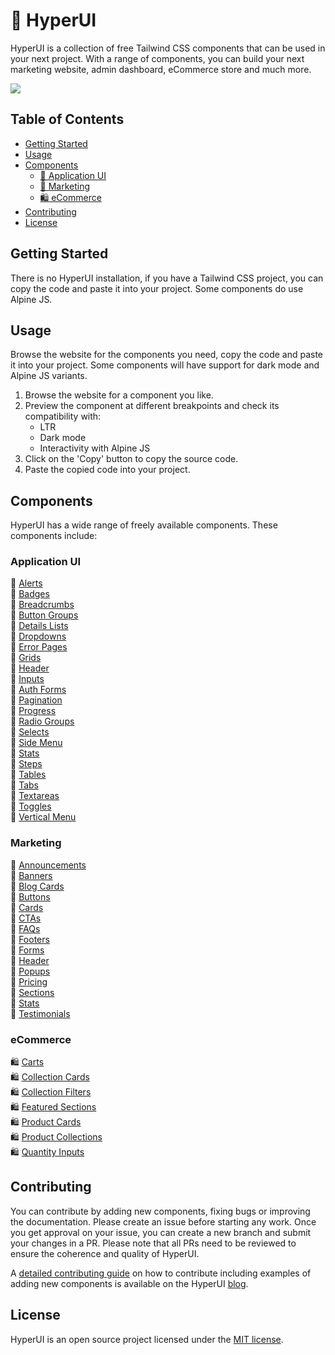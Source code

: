 # 🚀 HyperUI

HyperUI is a collection of free Tailwind CSS components that can be used in your next project. With a range of components, you can build your next marketing website, admin dashboard, eCommerce store and much more.

![](https://hyperui.dev/og.jpg)

## Table of Contents
- [Getting Started](#getting-started)
- [Usage](#usage)
- [Components](#components)
    - [🤖 Application UI](#application-ui)
    - [📣 Marketing](#marketing)
    - [🛍️ eCommerce](#ecommerce)
- [Contributing](#contributing)
- [License](#license)

## Getting Started
There is no HyperUI installation, if you have a Tailwind CSS project, you can copy the code and paste it into your project. Some components do use Alpine JS.

## Usage
Browse the website for the components you need, copy the code and paste it into your project. Some components will have support for dark mode and Alpine JS variants.

1. Browse the website for a component you like.
2. Preview the component at different breakpoints and check its compatibility with:
    - LTR 
    - Dark mode
    - Interactivity with Alpine JS
3. Click on the 'Copy' button to copy the source code.
4. Paste the copied code into your project.

## Components
HyperUI has a wide range of freely available components. These components include:

### Application UI
  🤖 [Alerts](https://www.hyperui.dev/components/application-ui/alerts)  
  🤖 [Badges](https://www.hyperui.dev/components/application-ui/badges)  
  🤖 [Breadcrumbs](https://www.hyperui.dev/components/application-ui/breadcrumbs)  
  🤖 [Button Groups](https://www.hyperui.dev/components/application-ui/button-groups)  
  🤖 [Details Lists](https://www.hyperui.dev/components/application-ui/details-list)  
  🤖 [Dropdowns](https://www.hyperui.dev/components/application-ui/dropdown)  
  🤖 [Error Pages](https://www.hyperui.dev/components/application-ui/error-pages)  
  🤖 [Grids](https://www.hyperui.dev/components/application-ui/grids)  
  🤖 [Header](https://www.hyperui.dev/components/application-ui/header)   
  🤖 [Inputs](https://www.hyperui.dev/components/application-ui/inputs)  
  🤖 [Auth Forms](https://www.hyperui.dev/components/application-ui/login-forms)  
  🤖 [Pagination](https://www.hyperui.dev/components/application-ui/pagination)  
  🤖 [Progress](https://www.hyperui.dev/components/application-ui/progress)  
  🤖 [Radio Groups](https://www.hyperui.dev/components/application-ui/radio-groups)  
  🤖 [Selects](https://www.hyperui.dev/components/application-ui/selects)  
  🤖 [Side Menu](https://www.hyperui.dev/components/application-ui/side-menu)  
  🤖 [Stats](https://www.hyperui.dev/components/application-ui/stats)  
  🤖 [Steps](https://www.hyperui.dev/components/application-ui/steps)  
  🤖 [Tables](https://www.hyperui.dev/components/application-ui/tables)  
  🤖 [Tabs](https://www.hyperui.dev/components/application-ui/tabs)  
  🤖 [Textareas](https://www.hyperui.dev/components/application-ui/textareas)  
  🤖 [Toggles](https://www.hyperui.dev/components/application-ui/toggles)  
  🤖 [Vertical Menu](https://www.hyperui.dev/components/application-ui/vertical-menu)  
  
### Marketing
📣 [Announcements](https://www.hyperui.dev/components/marketing/announcements)  
📣 [Banners](https://www.hyperui.dev/components/marketing/banners)  
📣 [Blog Cards](https://www.hyperui.dev/components/marketing/blog-cards)  
📣 [Buttons](https://www.hyperui.dev/components/marketing/buttons)  
📣 [Cards](https://www.hyperui.dev/components/marketing/cards)  
📣 [CTAs](https://www.hyperui.dev/components/marketing/ctas)  
📣 [FAQs](https://www.hyperui.dev/components/marketing/faqs)  
📣 [Footers](https://www.hyperui.dev/components/marketing/footers)  
📣 [Forms](https://www.hyperui.dev/components/marketing/forms)  
📣 [Header](https://www.hyperui.dev/components/marketing/headers)  
📣 [Popups](https://www.hyperui.dev/components/marketing/popups)  
📣 [Pricing](https://www.hyperui.dev/components/marketing/pricings)  
📣 [Sections](https://www.hyperui.dev/components/marketing/sections)  
📣 [Stats](https://www.hyperui.dev/components/marketing/stats)  
📣 [Testimonials](https://www.hyperui.dev/components/marketing/testimonials)  

### eCommerce
🛍️ [Carts](https://www.hyperui.dev/components/ecommerce/carts)  
🛍️ [Collection Cards](https://www.hyperui.dev/components/ecommerce/collection-cards)  
🛍️ [Collection Filters](https://www.hyperui.dev/components/ecommerce/collection-filters)  
🛍️ [Featured Sections](https://www.hyperui.dev/components/ecommerce/featured-sections)  
🛍️ [Product Cards](https://www.hyperui.dev/components/ecommerce/product-cards)  
🛍️ [Product Collections](https://www.hyperui.dev/components/ecommerce/product-collections)  
🛍️ [Quantity Inputs](https://www.hyperui.dev/components/ecommerce/quantity-inputs)  

## Contributing
You can contribute by adding new components, fixing bugs or improving the documentation. Please create an issue before starting any work. Once you get approval on your issue, you can create a new branch and submit your changes in a PR. Please note that all PRs need to be reviewed to ensure the coherence and quality of HyperUI. 

A [detailed contributing guide](https://www.hyperui.dev/blog/how-to-contribute) on how to contribute including examples of adding new components is available on the HyperUI [blog](https://www.hyperui.dev/blog).

## License
HyperUI is an open source project licensed under the [MIT license](https://github.com/markmead/hyperui/blob/main/LICENSE).

